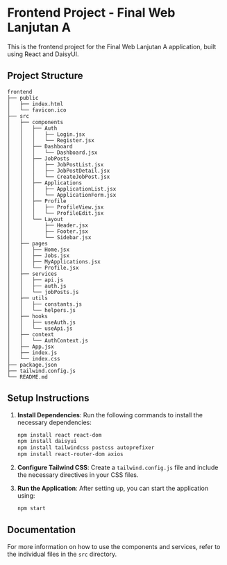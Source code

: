 # Frontend Project - Final Web Lanjutan A

This is the frontend project for the Final Web Lanjutan A application, built using React and DaisyUI.

## Project Structure

```
frontend
├── public
│   ├── index.html
│   └── favicon.ico
├── src
│   ├── components
│   │   ├── Auth
│   │   │   ├── Login.jsx
│   │   │   └── Register.jsx
│   │   ├── Dashboard
│   │   │   └── Dashboard.jsx
│   │   ├── JobPosts
│   │   │   ├── JobPostList.jsx
│   │   │   ├── JobPostDetail.jsx
│   │   │   └── CreateJobPost.jsx
│   │   ├── Applications
│   │   │   ├── ApplicationList.jsx
│   │   │   └── ApplicationForm.jsx
│   │   ├── Profile
│   │   │   ├── ProfileView.jsx
│   │   │   └── ProfileEdit.jsx
│   │   └── Layout
│   │       ├── Header.jsx
│   │       ├── Footer.jsx
│   │       └── Sidebar.jsx
│   ├── pages
│   │   ├── Home.jsx
│   │   ├── Jobs.jsx
│   │   ├── MyApplications.jsx
│   │   └── Profile.jsx
│   ├── services
│   │   ├── api.js
│   │   ├── auth.js
│   │   └── jobPosts.js
│   ├── utils
│   │   ├── constants.js
│   │   └── helpers.js
│   ├── hooks
│   │   ├── useAuth.js
│   │   └── useApi.js
│   ├── context
│   │   └── AuthContext.js
│   ├── App.jsx
│   ├── index.js
│   └── index.css
├── package.json
├── tailwind.config.js
└── README.md
```

## Setup Instructions

1. **Install Dependencies**:
   Run the following commands to install the necessary dependencies:

   ```bash
   npm install react react-dom
   npm install daisyui
   npm install tailwindcss postcss autoprefixer
   npm install react-router-dom axios
   ```

2. **Configure Tailwind CSS**:
   Create a `tailwind.config.js` file and include the necessary directives in your CSS files.

3. **Run the Application**:
   After setting up, you can start the application using:

   ```bash
   npm start
   ```

## Documentation

For more information on how to use the components and services, refer to the individual files in the `src` directory.